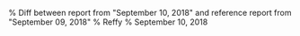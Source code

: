 % Diff between report from "September 10, 2018" and reference report from "September 09, 2018"
% Reffy
% September 10, 2018

